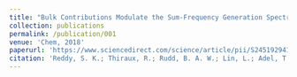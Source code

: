 ```yaml
---
title: "Bulk Contributions Modulate the Sum-Frequency Generation Spectra of Water on Model Sea-Spray Aerosols"
collection: publications
permalink: /publication/001
venue: 'Chem, 2018'
paperurl: 'https://www.sciencedirect.com/science/article/pii/S245192941830175X'
citation: 'Reddy, S. K.; Thiraux, R.; Rudd, B. A. W.; Lin, L.; Adel, T.; Joutsuka, T.; Geiger, F. M.; Allen, H. C.; Morita, A. & Paesani, F. (2018) <i>Chem 1</i>.'
---
```



